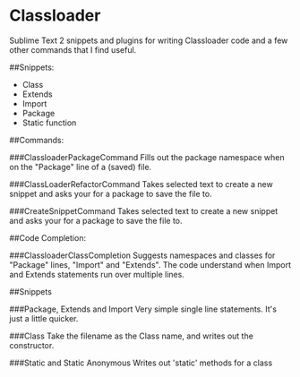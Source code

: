Classloader
===========

Sublime Text 2 snippets and plugins for writing Classloader code and a few other commands that I find useful.

##Snippets:
- Class
- Extends
- Import
- Package
- Static function

##Commands:

###ClassloaderPackageCommand
Fills out the package namespace when on the "Package" line of a (saved) file.

###ClassLoaderRefactorCommand 
Takes selected text to create a new snippet and asks your for a package to save the file to.

###CreateSnippetCommand 
Takes selected text to create a new snippet and asks your for a package to save the file to.

##Code Completion:

###ClassloaderClassCompletion 
Suggests namespaces and classes for "Package" lines, "Import" and "Extends". The code understand when Import and Extends statements run over multiple lines.

##Snippets

###Package, Extends and Import
Very simple single line statements. It's just a little quicker.

###Class
Take the filename as the Class name, and writes out the constructor.

###Static and Static Anonymous
Writes out 'static' methods for a class
